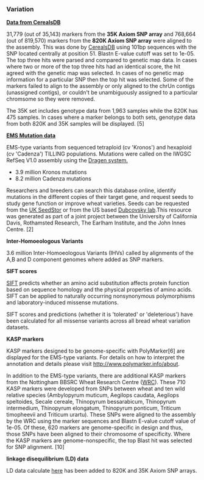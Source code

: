 ### Variation

[**Data from CerealsDB**](http://europepmc.org/abstract/MED/27342803)

31,779 (out of 35,143) markers from the **35K Axiom SNP array** and
768,664 (out of 819,570) markers from the **820K Axiom SNP array** were
aligned to the assembly. This was done by
[CerealsDB](http://europepmc.org/abstract/MED/27342803) using 101bp
sequences with the SNP located centrally at position 51. Blastn E-value
cutoff was set to 1e-05. The top three hits were parsed and compared to
genetic map data. In cases where two or more of the top three hits had
an identical score, the hit agreed with the genetic map was selected. In
cases of no genetic map information for a particular SNP then the top
hit was selected. Some of the markers failed to align to the assembly or
only aligned to the chrUn contigs (unassigned contigs), or couldn\'t be
unambiguously assigned to a particular chromsome so they were removed.

The 35K set includes genotype data from 1,963 samples while the 820K has
475 samples. In cases where a marker belongs to both sets, genotype data
from both 820K and 35K samples will be displayed. \[5\]

[**EMS Mutation data**](http://europepmc.org/abstract/MED/28096351)

EMS-type variants from sequenced tetraploid (cv 'Kronos') and hexaploid
(cv 'Cadenza') TILLING populations. Mutations were called on the IWGSC
RefSeq V1.0 assembly using the [Dragen
system.](https://file.scirp.org/Html/2-1370287_74603.htm)

-   3.9 million Kronos mutations
-   8.2 million Cadenza mutations

Researchers and breeders can search this database online, identify
mutations in the different copies of their target gene, and request
seeds to study gene function or improve wheat varieties. Seeds can be
requested from the [UK
SeedStor](https://www.seedstor.ac.uk/shopping-cart-tilling.php) or from
the US based [Dubcovsky
lab](http://dubcovskylab.ucdavis.edu/wheat-tilling).This resource was
generated as part of a joint project between the University of
California Davis, Rothamsted Research, The Earlham Institute, and the
John Innes Centre. \[2\]

**Inter-Homoeologous Variants**

3.6 million Inter-Homoeologous Variants (IHVs) called by alignments of
the A,B and D component genomes where added as SNP markers.

**SIFT scores**

[SIFT](http://sift.bii.a-star.edu.sg/) predicts whether an amino acid
substitution affects protein function based on sequence homology and the
physical properties of amino acids. SIFT can be applied to naturally
occurring nonsynonymous polymorphisms and laboratory-induced missense
mutations.

SIFT scores and predictions (whether it is \'tolerated\' or
\'deleterious\') have been calculated for all missense variants across
all bread wheat variation datasets.

**KASP markers**

KASP markers designed to be genome-specific with PolyMarker\[6\] are
displayed for the EMS-type variants. For details on how to interpret the
annotation and details please visit <http://www.polymarker.info/about>.

In addition to the EMS-type variants, there are additional KASP markers from the Nottingham BBSRC Wheat Research Centre ([WRC](https://www.nottingham.ac.uk/wrc/germplasm-resources/genotyping.aspx)).
These 710 KASP markers were developed from SNPs between wheat and ten wild relative species (Ambylopyrum muticum, Aegilops caudata, Aegilops speltoides, Secale cereale, Thinopyrum bessarabicum, Thinopyrum intermedium, Thinopyrum elongatum, Thinopyrum ponticum, Triticum timopheevii and Triticum urartu). These SNPs were aligned to the assembly by the WRC using the marker sequences and Blastn E-value cutoff value of 1e-05. Of these, 620 markers are genome-specific in design and thus, those SNPs have been aligned to their chromosome of specificity. Where the KASP markers are genome-nonspecific, the top Blast hit was selected for SNP alignment. \[10\]

**linkage disequilibrium (LD) data**

LD data calculate [here](https://github.com/Ensembl/ensembl-variation/tree/release/99/C_code) has been added to 820K and 35K Axiom SNP arrays.



